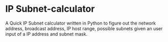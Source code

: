 # IP Subnet-calculator
A Quick IP Subnet calculator written in Python to figure out the network address, broadcast address, IP host range, possible subnets given an user input of a IP address and subnet mask.
